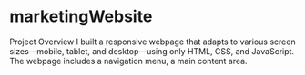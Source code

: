 # marketingWebsite

Project Overview
I built a responsive webpage that adapts to various screen sizes—mobile, tablet, and desktop—using only HTML, CSS, and JavaScript.  The webpage includes a navigation menu, a main content area.
